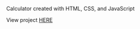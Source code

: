 Calculator created with HTML, CSS, and JavaScript

View project [HERE](https://dilekbaykara.github.io/calculator/)
